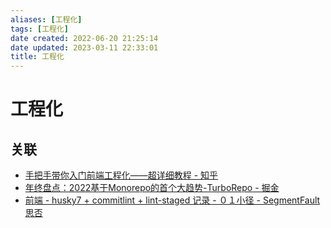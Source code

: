 ```yaml
---
aliases: [工程化]
tags: [工程化]
date created: 2022-06-20 21:25:14
date updated: 2023-03-11 22:33:01
title: 工程化
---
```


# 工程化

## 关联

- [手把手带你入门前端工程化——超详细教程 - 知乎](https://zhuanlan.zhihu.com/p/276458191)
- [年终盘点：2022基于Monorepo的首个大趋势-TurboRepo - 掘金](https://juejin.cn/post/7051929587852247077)
- [前端 - husky7 + commitlint + lint-staged 记录 - ０１小径 - SegmentFault 思否](https://segmentfault.com/a/1190000040418948)
